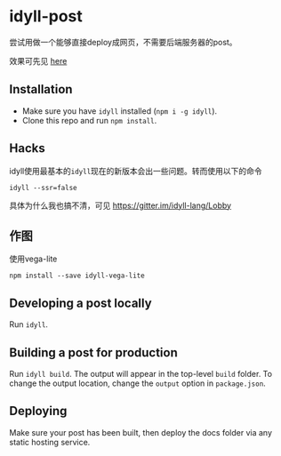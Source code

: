# idyll-post

尝试用做一个能够直接deploy成网页，不需要后端服务器的post。


效果可先见 [here](https://luxxxlucy.github.io/projects/2020_wuhan/idyll_tryout/index.html)



## Installation

- Make sure you have `idyll` installed (`npm i -g idyll`).
- Clone this repo and run `npm install`.

## Hacks

idyll使用最基本的`idyll`现在的新版本会出一些问题。转而使用以下的命令
```
idyll --ssr=false
```
具体为什么我也搞不清，可见 https://gitter.im/idyll-lang/Lobby

## 作图

使用vega-lite

```
npm install --save idyll-vega-lite    

```

## Developing a post locally

Run `idyll`.

## Building a post for production

Run `idyll build`. The output will appear in the top-level `build` folder. To change the output location, change the `output` option in `package.json`.

## Deploying

Make sure your post has been built, then deploy the docs folder via any static hosting service.
